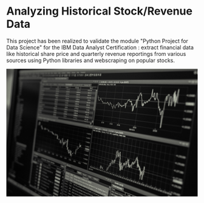 # Analyzing Historical Stock/Revenue Data

This project has been realized to validate the module "Python Project for Data Science" for the IBM Data Analyst Certification : extract financial data like historical share price and quarterly revenue reportings from various sources using Python libraries and webscraping on popular stocks.

![alt text](./stock.jpg)